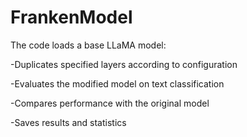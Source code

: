 # FrankenModel

The code loads a base LLaMA model:

-Duplicates specified layers according to configuration

-Evaluates the modified model on text classification

-Compares performance with the original model

-Saves results and statistics
